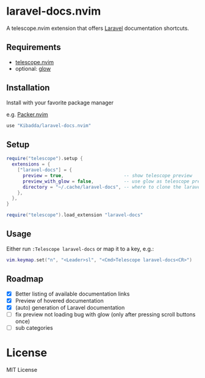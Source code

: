 # laravel-docs.nvim

A telescope.nvim extension that offers [Laravel](https://laravel.com/docs) documentation shortcuts.

## Requirements
 - [telescope.nvim](https://github.com/nvim-telescope/telescope.nvim)
 - optional: [glow](https://github.com/charmbracelet/glow)

## Installation
Install with your favorite package manager

e.g. [Packer.nvim](https://github.com/wbthomason/packer.nvim)
```lua
use "Kibadda/laravel-docs.nvim"
```

## Setup
```lua
require("telescope").setup {
  extensions = {
    ["laravel-docs"] = {
      preview = true,                      -- show telescope preview
      preview_with_glow = false,           -- use glow as telescope previewer
      directory = "~/.cache/laravel-docs", -- where to clone the laravel docs github repo
    },
  },
}

require("telescope").load_extension "laravel-docs"
```

## Usage
Either run `:Telescope laravel-docs` or map it to a key, e.g.:
```lua
vim.keymap.set("n", "<Leader>sl", "<Cmd>Telescope laravel-docs<CR>")
```

## Roadmap
 - [x] Better listing of available documentation links
 - [x] Preview of hovered documentation
 - [x] (auto) generation of Laravel documentation
 - [ ] fix preview not loading bug with glow (only after pressing scroll buttons once)
 - [ ] sub categories

# License
MIT License
